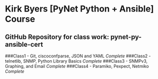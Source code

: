 # Kirk Byers [PyNet Python + Ansible] Course

## GitHub Repository for class work: pynet-py-ansible-cert

###Class1 - Git, ciscoconfparse, JSON and YAML *Complete*
###Class2 - telnetlib, SNMP, Python Library Basics *Complete*
###Class3 - SNMPv3, Graphing, and Email *Complete*
###Class4 - Paramiko, Pexpect, Netmiko *Complete*


